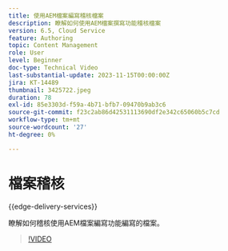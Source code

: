 ```yaml
---
title: 使用AEM檔案編寫稽核檔案
description: 瞭解如何使用AEM檔案撰寫功能稽核檔案
version: 6.5, Cloud Service
feature: Authoring
topic: Content Management
role: User
level: Beginner
doc-type: Technical Video
last-substantial-update: 2023-11-15T00:00:00Z
jira: KT-14489
thumbnail: 3425722.jpeg
duration: 78
exl-id: 85e3303d-f59a-4b71-bfb7-09470b9ab3c6
source-git-commit: f23c2ab86d42531113690df2e342c65060b5c7cd
workflow-type: tm+mt
source-wordcount: '27'
ht-degree: 0%

---
```


# 檔案稽核

{{edge-delivery-services}}

瞭解如何稽核使用AEM檔案編寫功能編寫的檔案。

>[!VIDEO](https://video.tv.adobe.com/v/3425722/?learn=on)
